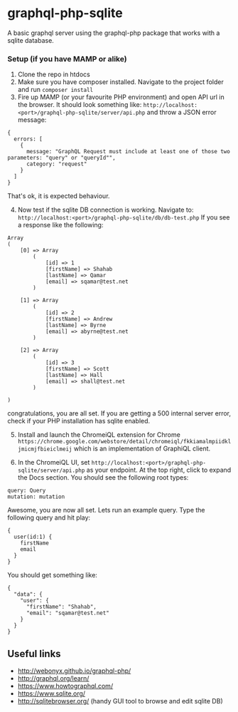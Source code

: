# graphql-php-sqlite
A basic graphql server using the graphql-php package that works with a sqlite database. 

### Setup (if you have MAMP or alike)
1. Clone the repo in htdocs
2. Make sure you have composer installed. Navigate to the project folder and run ```composer install```
3. Fire up MAMP (or your favourite PHP environment) and open API url in the browser. It should look something like: 
```http://localhost:<port>/graphql-php-sqlite/server/api.php``` and throw a JSON error message: 
```
{
  errors: [
    {
      message: "GraphQL Request must include at least one of those two parameters: "query" or "queryId"",
      category: "request"
    }
  ]
} 
```
That's ok, it is expected behaviour. 

4. Now test if the sqlite DB connection is working. Navigate to: ```http://localhost:<port>/graphql-php-sqlite/db/db-test.php```
If you see a response like the following:
```
Array
(
    [0] => Array
        (
            [id] => 1
            [firstName] => Shahab
            [lastName] => Qamar
            [email] => sqamar@test.net
        )

    [1] => Array
        (
            [id] => 2
            [firstName] => Andrew
            [lastName] => Byrne
            [email] => abyrne@test.net
        )

    [2] => Array
        (
            [id] => 3
            [firstName] => Scott
            [lastName] => Hall
            [email] => shall@test.net
        )

)
```
congratulations, you are all set. If you are getting a 500 internal server error, check if your PHP installation has sqlite enabled.

5. Install and launch the ChromeiQL extension for Chrome `https://chrome.google.com/webstore/detail/chromeiql/fkkiamalmpiidkljmicmjfbieiclmeij` which is an implementation of GraphiQL client. 

6. In the ChromeiQL UI, set `http://localhost:<port>/graphql-php-sqlite/server/api.php` as your endpoint. At the top right, click to expand the Docs section. You should see the following root types: 
```
query: Query
mutation: mutation
```
Awesome, you are now all set. Lets run an example query. Type the following query and hit play:
```
{
  user(id:1) {
    firstName
    email
  }
}
```
You should get something like:
```
{
  "data": {
    "user": {
      "firstName": "Shahab",
      "email": "sqamar@test.net"
    }
  }
}
```

## Useful links
* http://webonyx.github.io/graphql-php/
* http://graphql.org/learn/
* https://www.howtographql.com/
* https://www.sqlite.org/
* http://sqlitebrowser.org/ (handy GUI tool to browse and edit sqlite DB)